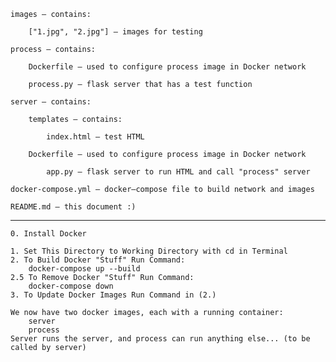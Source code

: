     images — contains:

        ["1.jpg", "2.jpg"] — images for testing

    process — contains:

        Dockerfile — used to configure process image in Docker network
    
        process.py — flask server that has a test function

    server — contains:

        templates — contains:
    
            index.html — test HTML

        Dockerfile — used to configure process image in Docker network

            app.py — flask server to run HTML and call "process" server

    docker-compose.yml — docker–compose file to build network and images

    README.md — this document :)

---

    0. Install Docker

    1. Set This Directory to Working Directory with cd in Terminal
    2. To Build Docker "Stuff" Run Command:
        docker-compose up --build
    2.5 To Remove Docker "Stuff" Run Command:
        docker-compose down
    3. To Update Docker Images Run Command in (2.)
    
    We now have two docker images, each with a running container:
        server
        process
    Server runs the server, and process can run anything else... (to be called by server)
        